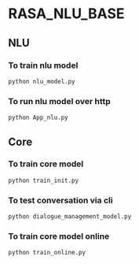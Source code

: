 # RASA_NLU_BASE
## NLU
### To train nlu model
```
python nlu_model.py
```
### To run nlu model over http
```
python App_nlu.py
```
## Core
### To train core model
```
python train_init.py
```
### To test conversation via cli
```
python dialogue_management_model.py
```
### To train core model online
```
python train_online.py
```
